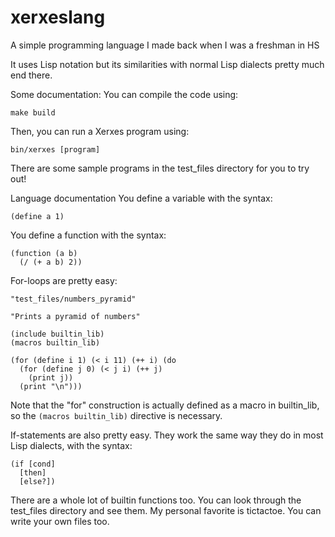 # xerxeslang
A simple programming language I made back when I was a freshman in HS

It uses Lisp notation but its similarities with normal Lisp dialects pretty much end there.

Some documentation:
You can compile the code using:
```
make build
```
Then, you can run a Xerxes program using:
```
bin/xerxes [program]
```
There are some sample programs in the test_files directory for you to try out!

Language documentation
You define a variable with the syntax:
```
(define a 1)
```
You define a function with the syntax:
```
(function (a b)
  (/ (+ a b) 2))
```
For-loops are pretty easy:
```
"test_files/numbers_pyramid"

"Prints a pyramid of numbers"

(include builtin_lib)
(macros builtin_lib)

(for (define i 1) (< i 11) (++ i) (do
  (for (define j 0) (< j i) (++ j)
    (print j))
  (print "\n")))
```
Note that the "for" construction is actually defined as a macro in builtin_lib, so the `(macros builtin_lib)` directive is necessary.

If-statements are also pretty easy. They work the same way they do in most Lisp dialects, with the syntax:
```
(if [cond]
  [then]
  [else?])
```
There are a whole lot of builtin functions too. You can look through the test_files directory and see them. My personal favorite is tictactoe. You can write your own files too.
